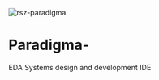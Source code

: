 <img src="https://i.ibb.co/ggkSRPF/rsz-paradigma.png" alt="rsz-paradigma" border="0"><br>
# Paradigma-
EDA Systems design and development IDE

